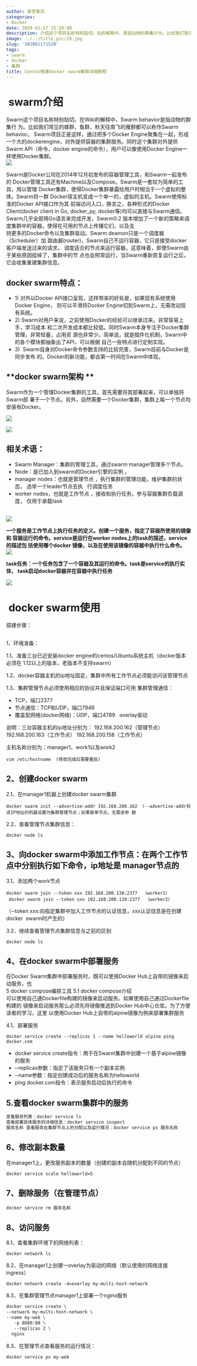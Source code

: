 ```yaml
---
author: 南宫乘风
categories:
- Docker
date: 2020-01-17 15:20:40
description: 介绍这个项目名称特别贴切。在的解释中，是指动物的群集行为。比如我们常见的蜂群，鱼群，秋天往南飞的雁群都可以称作。项目正是这样，通过把多个聚集在一起，形成一个大的，对外提供容器的集群服务。同时这个集群对。。。。。。。
image: ../../title_pic/29.jpg
slug: '202001171520'
tags:
- swarm
- docker
- 集群
title: Centos搭建docker swarm集群详细教程
---
```


<!--more-->

#  swarm介绍 

Swarm这个项目名称特别贴切。在Wiki的解释中，Swarm behavior是指动物的群集行 为。比如我们常见的蜂群，鱼群，秋天往南飞的雁群都可以称作Swarm behavior。 Swarm项目正是这样，通过把多个Docker Engine聚集在一起，形成一个大的dockerengine，对外提供容器的集群服务。同时这个集群对外提供Swarm API（命令，docker engine的命令），用户可以像使用Docker Engine一样使用Docker集群。  
![](../../image/20200117141322621.png)

Swarm是Docker公司在2014年12月初发布的容器管理工具，和Swarm一起发布的 Docker管理工具还有Machine以及Compose。Swarm是一套较为简单的工具，用以管理 Docker集群，使得Docker集群暴露给用户时相当于一个虚拟的整体。Swarm将一群 Docker宿主机变成一个单一的，虚拟的主机。Swarm使用标准的Docker API接口作为其 前端访问入口，换言之，各种形式的Docker Client\(docker client in Go, docker\_py, docker等\)均可以直接与Swarm通信。Swarm几乎全部用Go语言来完成开发，Swarm0.2 版本增加了一个新的策略来调度集群中的容器，使得在可用的节点上传播它们，以及支  
持更多的Docker命令以及集群驱动。Swarm deamon只是一个调度器（Scheduler）加 路由器\(router\)，Swarm自己不运行容器，它只是接受docker客户端发送过来的请求， 调度适合的节点来运行容器，这意味着，即使Swarm由于某些原因挂掉了，集群中的节 点也会照常运行，当Swarm重新恢复运行之后，它会收集重建集群信息。 

## **docker swarm特点：**

- 1\) 对外以Docker API接口呈现，这样带来的好处是，如果现有系统使用Docker Engine， 则可以平滑将Docker Engine切到Swarm上，无需改动现有系统。
- 2\) Swarm对用户来说，之前使用Docker的经验可以继承过来。非常容易上手，学习成本 和二次开发成本都比较低。同时Swarm本身专注于Docker集群管理，非常轻量，占用资 源也非常少。简单说，就是插件化机制，Swarm中的各个模块都抽象出了API，可以根据 自己一些特点进行定制实现。 
- 3\)  Swarm自身对Docker命令参数支持的比较完善，Swarm目前与Docker是同步发布 的。Docker的新功能，都会第一时间在Swarm中体现。 

## **docker swarm架构 **

Swarm作为一个管理Docker集群的工具，首先需要将其部署起来，可以单独将Swarm部 署于一个节点。另外，自然需要一个Docker集群，集群上每一个节点均安装有Docker。

![](../../image/20200117141452862.png)

![](../../image/20200117141503667.png)

## 相关术语：

- Swarm Manager：集群的管理工具，通过swarm manager管理多个节点。
- Node：是已加入到swarm的Docker引擎的实例 。
- manager nodes：也就是管理节点 ，执行集群的管理功能，维护集群的状态， 选举一个leader节点去执   行调度任务
- worker nodes，也就是工作节点 ，接收和执行任务。参与容器集群负载调度， 仅用于承载task   
 

![](../../image/20200117141553516.png)

**一个服务是工作节点上执行任务的定义。创建一个服务，指定了容器所使用的镜像和 容器运行的命令。service是运行在worker nodes上的task的描述，service的描述包 括使用哪个docker 镜像，以及在使用该镜像的容器中执行什么命令。**  
![](../../image/20200117141606627.png)

**task任务：一个任务包含了一个容器及其运行的命令。task是service的执行实体， task启动docker容器并在容器中执行任务**

![](../../image/20200117141622287.png)

#  docker swarm使用 

搭建步骤：

##   
1、环境准备：

1.1、准备三台已近安装docker engine的centos/Ubuntu系统主机（docker版本必须在 1.12以上的版本，老版本不支持swarm）

1.2、docker容器主机的ip地址固定，集群中所有工作节点必须能访问该管理节点

1.3、集群管理节点必须使用相应的协议并且保证端口可用 集群管理通信：

- TCP，端口2377      
- 节点通信：TCP和UDP，端口7946      
- 覆盖型网络\(docker网络\)：UDP，端口4789   overlay驱动      

说明：三台容器主机的ip地址分别为： 192.168.200.162（管理节点） 192.168.200.163（工作节点） 192.168.200.158（工作节点）

主机名称分别为：manager1、work1以及work2

```
vim /etc/hostname  (修改完成后需要重启)
```

## 2、创建docker swarm 

2.1、在manager1机器上创建docker swarm集群 

```
docker swarm init ‐‐advertise‐addr 192.168.200.162 （‐‐advertise‐addr将该IP地址的机器设置为集群管理节点；如果是单节点，无需该参 数
```

2.2、查看管理节点集群信息： 

```
docker node ls
```

## 3、向docker swarm中添加工作节点：在两个工作节点中分别执行如下命令，ip地址是 manager节点的 

3.1、添加两个work节点 

```
docker swarm join ‐‐token xxx 192.168.200.138:2377  （worker1）
 docker swarm join ‐‐token xxx 192.168.200.138:2377  （worker2） 
```

（‐‐token xxx:向指定集群中加入工作节点的认证信息，xxx认证信息是在创建docker  swarm时产生的） 

3.2、继续查看管理节点集群信息与之前的区别 

```
docker node ls
```

## 4、在docker swarm中部署服务

在Docker Swarm集群中部署服务时，既可以使用Docker Hub上自带的镜像来启动服务，也  
5 docker compose编排工具 5.1 docker compose介绍   
可以使用自己通Dockerfile构建的镜像来启动服务。如果使用自己通过Dockerfile构建的 镜像来启动服务那么必须先将镜像推送到Docker Hub中心仓库。为了方便读者的学习，这里 以使用Docker Hub上自带的alpine镜像为例来部署集群服务 

4.1、部署服务 

```
docker service create ‐‐replicas 1 ‐‐name helloworld alpine ping  docker.com 
```

- docker service create指令：用于在Swarm集群中创建一个基于alpine镜像的服务
- ‐‐replicas参数：指定了该服务只有一个副本实例
- ‐‐name参数：指定创建成功后的服务名称为helloworld
- ping docker.com指令：表示服务启动后执行的命令

## 5.查看docker swarm集群中的服务 

```bash
查看服务列表：docker service ls 
查看部署具体服务的详细信息：docker service inspect 
服务名称 查看服务在集群节点上的分配以及运行情况：docker service ps 服务名称
```

## 6、修改副本数量

在manager1上，更改服务副本的数量（创建的副本会随机分配到不同的节点） 

```
docker service scale helloworld=5
```

## 7、删除服务（在管理节点）

```
docker service rm 服务名称
```

## 8、访问服务 

8.1、查看集群环境下的网络列表：

```
docker network ls
```

8.2、在manager1上创建一overlay为驱动的网络（默认使用的网络连接ingress） 

```
docker network create ‐d=overlay my‐multi‐host‐network 
```

8.3、在集群管理节点manager1上部署一个nginx服务 

```bash
docker service create \   
‐‐network my‐multi‐host‐network \   
‐‐name my‐web \
   ‐p 8080:80 \
   ‐‐replicas 2 \ 
  nginx 
```

8.3、在管理节点查看服务的运行情况： 

```bash
docker service ps my‐web 
```